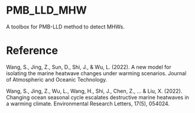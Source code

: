 # PMB_LLD_MHW

A toolbox for PMB-LLD method to detect MHWs.

# Reference

Wang, S., Jing, Z., Sun, D., Shi, J., & Wu, L. (2022). A new model for isolating the marine heatwave changes under warming scenarios. Journal of Atmospheric and Oceanic Technology.

Wang, S., Jing, Z., Wu, L., Wang, H., Shi, J., Chen, Z., ... & Liu, X. (2022). Changing ocean seasonal cycle escalates destructive marine heatwaves in a warming climate. Environmental Research Letters, 17(5), 054024.
